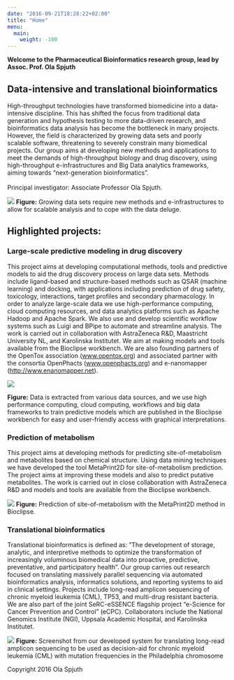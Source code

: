 ```yaml
---
date: "2016-09-21T18:28:22+02:00"
title: "Home"
menu:
  main:
    weight: -100
---
```


**Welcome to the Pharmaceutical Bioinformatics research group, lead by
Assoc. Prof. Ola Spjuth**

Data-intensive and translational bioinformatics
-----------------------------------------------

High-throughput technologies have transformed biomedicine into a
data-intensive discipline. This has shifted the focus from traditional
data generation and hypothesis testing to more data-driven research, and
bioinformatics data analysis has become the bottleneck in many projects.
However, the field is characterized by growing data sets and poorly
scalable software, threatening to severely constrain many biomedical
projects. Our group aims at developing new methods and applications to
meet the demands of high-throughput biology and drug discovery, using
high-throughput e-infrastructures and Big Data analytics frameworks,
aiming towards “next-generation bioinformatics”.\
\
Principal investigator: Associate Professor Ola Spjuth.

![](http://uploads.webflow.com/5768239c1f7004325ac735c4/5768272b31f647c5363144d7_443954_3overview-fig2.png)
**Figure:** Growing data sets require new methods and e-infrastructures
to allow for scalable analysis and to cope with the data deluge.

Highlighted projects:
---------------------

### Large-scale predictive modeling in drug discovery

This project aims at developing computational methods, tools and
predictive models to aid the drug discovery process on large data sets.
Methods include ligand-based and structure-based methods such as QSAR
(machine learning) and docking, with applications including prediction
of drug safety, toxicology, interactions, target profiles and secondary
pharmacology. In order to analyze large-scale data we use
high-performance computing, cloud computing resources, and data
analytics platforms such as Apache Hadoop and Apache Spark. We also use
and develop scientific workflow systems such as Luigi and BPipe to
automate and streamline analysis. The work is carried out in
collaboration with AstraZeneca R&D, Maastricht University NL, and
Karolinska Institutet. We aim at making models and tools available from
the Bioclipse workbench. We are also founding partners of the OpenTox
association (www.opentox.org) and associated partner with the consortia
OpenPhacts (www.openphacts.org) and e-nanomapper
(http://www.enanomapper.net).

![](http://uploads.webflow.com/5768239c1f7004325ac735c4/576827b931f647c53631451c_443954_3reactive-modeling.png)
<div class="normal-text">

**Figure:** Data is extracted from various data sources, and we use high
performance computing, cloud computing, workflows and big data
frameworks to train predictive models which are published in the
Bioclipse workbench for easy and user-friendly access with graphical
interpretations.

### Prediction of metabolism

This project aims at developing methods for predicting
site-of-metabolism and metabolites based on chemical structure. Using
data mining techniques we have developed the tool MetaPrint2D for
site-of-metabolism prediction. The project aims at improving these
models and also to predict putative metabolites. The work is carried out
in close collaboration with AstraZeneca R&D and models and tools are
available from the Bioclipse workbench.

![](http://uploads.webflow.com/5768239c1f7004325ac735c4/576828753a9c9e1015d16a67_443954_3ds-montage.png)
**Figure:** Prediction of site-of-metabolism with the MetaPrint2D method
in Bioclipse.

### Translational bioinformatics

Translational bioinformatics is defined as: ”The development of storage,
analytic, and interpretive methods to optimize the transformation of
increasingly voluminous biomedical data into proactive, predictive,
preventative, and participatory health”. Our group carries out research
focused on translating massively parallel sequencing via automated
bioinformatics analysis, informatics solutions, and reporting systems to
aid in clinical settings. Projects include long-read amplicon sequencing
of chronic myeloid leukemia (CML), TP53, and multi-drug resistant
bacteria. We are also part of the joint SeRC-eSSENCE flagship project
“e-Science for Cancer Prevention and Control” (eCPC). Collaborators
include the National Genomics Institute (NGI), Uppsala Academic
Hospital, and Karolinska Institutet.

![](http://uploads.webflow.com/5768239c1f7004325ac735c4/576828bd3a9c9e1015d16a77_443954_3cml-sys.png)
**Figure:** Screenshot from our developed system for translating
long-read amplicon sequencing to be used as decision-aid for chronic
myeloid leukemia (CML) with mutation frequencies in the Philadelphia
chromosome

Copyright 2016 Ola Spjuth
